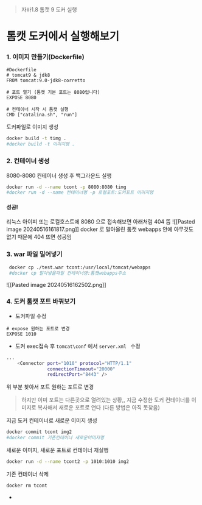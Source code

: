 
> 자바1.8 톰캣 9 도커 실행

# 톰캣 도커에서 실행해보기
### 1. 이미지 만들기(Dockerfile)
```Docker title:'Dockerfile'
#Dockerfile
# tomcat9 & jdk8
FROM tomcat:9.0-jdk8-corretto

# 포트 열기 (톰캣 기본 포트는 8080입니다)
EXPOSE 8080

# 컨테이너 시작 시 톰캣 실행
CMD ["catalina.sh", "run"]
```

도커파일로 이미지 생성
```bash
docker build -t timg .
#docker build -t 이미지명 .
```

### 2. 컨테이너 생성
8080-8080 컨테이너 생성 후 백그라운드 실행 
```bash
docker run -d --name tcont -p 8080:8080 timg
#docker run -d --name 컨테이너명 -p 로컬포트:도커포트 이미지명
```

#### 성공!
리눅스 아이피 또는 로컬호스트에 8080 으로 접속해보면 아래처럼 404 뜸
![[Pasted image 20240516161817.png]]
docker 로 말아올린 톰캣 webapps 안에 아무것도 없기 때문에 404 뜨면 성공임

### 3. war 파일 밀어넣기
```bash
 docker cp ./test.war tcont:/usr/local/tomcat/webapps
 #docker cp 말아넣을파일 컨테이너명:톰캣webapps주소
```

![[Pasted image 20240516162502.png]]
### 4. 도커 톰캣 포트 바꿔보기
- 도커파일 수정
```Docker title:'in Dockerfile'
# expose 원하는 포트로 변경 
EXPOSE 1010
```

- 도커 exec접속 후 `tomcat\conf`  에서 `server.xml ` 수정
```bash title:'in tomcat server.xml'
...	
	<Connector port="1010" protocol="HTTP/1.1"
               connectionTimeout="20000"
               redirectPort="8443" />

```
위 부분 찾아서  포트 원하는 포트로 변경

> 하지만 이미 포트는 다른곳으로 열려있는 상황,,
> 지금 수정한 도커 컨테이너를 이미지로 복사해서 새로운 포트로 연다
> (다른 방법은 아직 못찾음)

지금 도커 컨테이너로 새로운 이미지 생성
```bash
docker commit tcont img2
#docker commit 기존컨테이너 새로운이미지명
```

새로운 이미지, 새로운 포트로 컨테이너 재실행
```bash
docker run -d --name tcont2 -p 1010:1010 img2
```

기존 컨테이너 삭제
```bash
docker rm tcont
```
- 